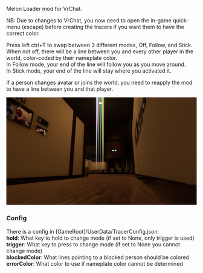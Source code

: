 Melon Loader mod for VrChat.

NB: Due to changes to VrChat, you now need to open the in-game quick-menu (escape) before creating the tracers if you want them to have the correct color.

Press left ctrl+T to swap between 3 different modes, Off, Follow, and Stick. When not off, there will be a line between you and every other player in the world, color-coded by their nameplate color.  
In Follow mode, your end of the line will follow you as you move around.  
In Stick mode, your end of the line will stay where you activated it.

If a person changes avatar or joins the world, you need to reapply the mod to have a line between you and that player.

![A bunch of players in the distance with different colors lines pointing towards them](https://raw.githubusercontent.com/ITR13/ITR-sPlayerTracer/master/WATCHME.png)

### Config
There is a config in \[GameRoot\]/UserData/TracerConfig.json:  
**hold**: What key to hold to change mode (if set to None, only trigger is used)  
**trigger**: What key to press to change mode (if set to None you cannot change mode)  
**blockedColor**: What lines pointing to a blocked person should be colored  
**errorColor**: What color to use if nameplate color cannot be determined  
